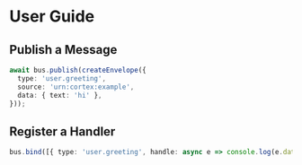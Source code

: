 # User Guide

## Publish a Message

```typescript
await bus.publish(createEnvelope({
  type: 'user.greeting',
  source: 'urn:cortex:example',
  data: { text: 'hi' },
}));
```

## Register a Handler

```typescript
bus.bind([{ type: 'user.greeting', handle: async e => console.log(e.data) }]);
```

